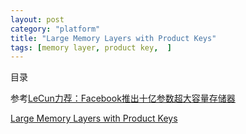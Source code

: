 ```yaml
---
layout: post
category: "platform"
title: "Large Memory Layers with Product Keys"
tags: [memory layer, product key,  ]
---
```


目录

<!-- TOC -->


<!-- /TOC -->

参考[LeCun力荐：Facebook推出十亿参数超大容量存储器](https://mp.weixin.qq.com/s?__biz=MzI3MTA0MTk1MA==&mid=2652049263&idx=2&sn=32b5629eb8fd0619cc4d6fad9a854ef9&chksm=f1207b9ec657f288b392a0d49932211de93372dc133596d4cd5cae9aa1a9f9a83690b57beb98&mpshare=1&scene=1&srcid=&pass_ticket=zzUnWIgdqTLvX39vSLCKaOJN8KVDYuvxPgj7h5mQNNMiTnEMdrWSwBJSd3ch3aLL#rd)

[Large Memory Layers with Product Keys](https://arxiv.org/pdf/1907.05242.pdf)
